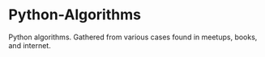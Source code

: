 # Python-Algorithms
Python algorithms. Gathered from various cases found in meetups, books, and internet.
